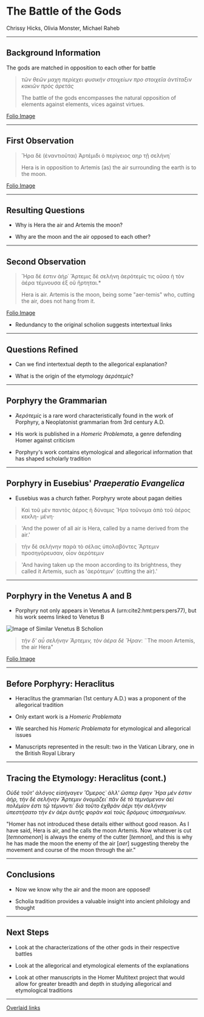 # The Battle of the Gods

Chrissy Hicks, Olivia Monster, Michael Raheb


---

## Background Information

The gods are matched in opposition to each other for battle

>*τῶν θεῶν μαχη περίεχει φυσικὴν στοιχείων προ στοιχεῖα ἀντίταξιν κακιῶν πρὸς ἀρετάς*
>
> The battle of the gods encompasses the natural opposition of elements against elements, vices against virtues.

[Folio Image](http://www.homermultitext.org/ict2/index.html?urn=urn:cite2:hmt:vaimg.2017a:VA261RN_0431)

---

## First Observation

> Ἥρα δὲ (ἐναντιοῦται) Ἀρτέμιδι ὁ περίγειος αηρ τῇ σελήνη˙
>
> Hera is in opposition to Artemis (as) the air surrounding the earth is to the moon.

[Folio Image](http://www.homermultitext.org/ict2/index.html?urn=urn:cite2:hmt:vaimg.2017a:VA261RN_0431)

---

## Resulting Questions

- Why is Hera the air and Artemis the moon?

- Why are the moon and the air opposed to each other?

---

## Second Observation

>Ἥρα δέ ἐστιν ἀήρ˙ Ἄρτεμις δὲ σελήνη ἀερότεμίς τις οῦσα ἡ τὸν ἀέρα τέμνουσα ἐξ οῦ ἤρτηται.*
>
> Hera is air. Artemis is the moon, being some "aer-temis" who, cutting the air, does not hang from it.

[Folio Image](http://www.homermultitext.org/ict2/index.html?urn=urn:cite2:hmt:vaimg.2017a:VA261RN_0431)

- Redundancy to the original scholion suggests intertextual links

---
## Questions Refined

- Can we find intertextual depth to the allegorical explanation?

- What is the origin of the etymology *ἀερότεμίς*?

---
## Porphyry the Grammarian

- *Ἀερότεμίς* is a rare word characteristically found in the work of Porphyry, a Neoplatonist grammarian from 3rd century A.D.

- His work is published in a *Homeric Problemata*, a genre defending Homer against criticism

- Porphyry's work contains etymological and allegorical information
that has shaped scholarly tradition

---
## Porphyry in Eusebius' *Praeperatio Evangelica*

- Eusebius was a church father. Porphyry wrote about pagan deities

>Καὶ τοῦ μὲν παντὸς ἀέρος ἡ δύναμις Ἥρα τοὔνομα ἀπὸ τοῦ ἀέρος κεκλη-
μένη·

>'And the power of all air is Hera, called by a name derived from the air.'

>τὴν δὲ σελήνην παρὰ τὸ σέλας ὑπολαβόντες Ἄρτεμιν προσηγόρευσαν, οἷον ἀερότεμιν

>'And having taken up the moon according to its brightness, they called it Artemis, such as 'ἀερότεμιν' (cutting the air).'

---
## Porphyry in the Venetus A and B

- Porphyry not only appears in Venetus A (urn:cite2:hmt:pers:pers77), but his work seems linked to Venetus B

![Image of Similar Venetus B Scholion](http://www.homermultitext.org/iipsrv?OBJ=IIP,1.0&FIF=/project/homer/pyramidal/VenB/VB270RN-0714.tif&RGN=0.809,0.3371,0.084,0.039&WID=400&CVT=JPEG)

> *τὴν δ' αὖ σελήνην Ἄρτεμιν, τὸν ἀέρα δὲ Ἥραν*: ¨The moon Artemis, the air Hera"

[Folio Image](http://www.homermultitext.org/hmt-digital/images?request=GetIIPMooViewer&urn=urn:cite:hmt:vbimg.VB170RN-0614)

---
## Before Porphyry: Heraclitus

-  Heraclitus the grammarian (1st century A.D.) was a proponent of the allegorical tradition

-  Only extant work is a *Homeric Problemata*

- We searched his *Homeric Problemata* for etymological and allegorical issues

- Manuscripts represented in the result: two in the Vatican Library, one in the British Royal Library

---
## Tracing the Etymology: Heraclitus (cont.)

*Οὐδὲ τοῦτ' ἀλόγος εἰσήγαγεν Ὅμερος˙ ἀλλ' ὥσπερ ἔφην Ἥρα μέν έστιν ἀήρ, τὴν δὲ σελήνην Ἄρτεμιν ὀνομάζει˙ πᾶν δὲ τὸ τεμνόμενον ἀεὶ πολέμίον ἐστι τῷ τέμνοντι˙ διὰ τοῦτο ἐχθρὰν ἀέρι τὴν σελήνην ὑπεστήσατο τὴν ἐν ἀέρι ἀυτῆς φορὰν καὶ τοὺς δρόμους ὑποσημαίνων.*

"Homer has not introduced these details either without good reason. As I have said, Hera is air, and he calls the moon Artemis. Now whatever is cut [*temnomenon*] is always the enemy of the cutter [*temnon*], and this is why he has made the moon the enemy of the air [*αer*] suggesting thereby the movement and course of the moon through the air."

---
## Conclusions

- Now we know why the air and the moon are opposed!

- Scholia tradition provides a valuable insight into ancient philology and thought

---
## Next Steps

- Look at the characterizations of the other gods in their respective battles

- Look at the allegorical and etymological elements of the explanations

- Look at other manuscripts in the Homer Multitext project that would allow for greater breadth and depth in studying allegorical and etymological traditions


---

[Overlaid links](http://www.homermultitext.org/ict2/?urn=urn:cite2:hmt:vaimg.2017a:VA261RN_0431@0.6441,0.1871,0.1846,0.01508@0.1818,0.8253,0.4024,0.02199&urn=urn:cite2:hmt:vaimg.2017a:VA261RN_0431@0.6441,0.1871,0.1846,0.01508&)
